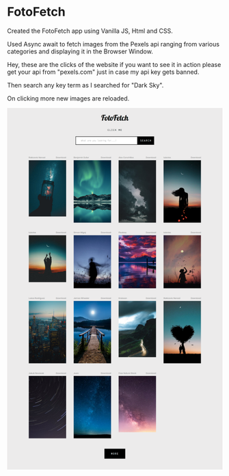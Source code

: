 # FotoFetch

Created the FotoFetch app using Vanilla JS, Html and CSS.

Used Async await to fetch images from the Pexels api ranging from various categories and displaying it in the Browser Window.


Hey, these are the clicks of the website if you want to see it in action please get your api from "pexels.com" just in case my api key gets banned.

Then search any key term as I searched for "Dark Sky".

On clicking more new images are reloaded.

![](https://github.com/neeraj1bh/FotoFetch/blob/master/Wayback/assets/1.png)
